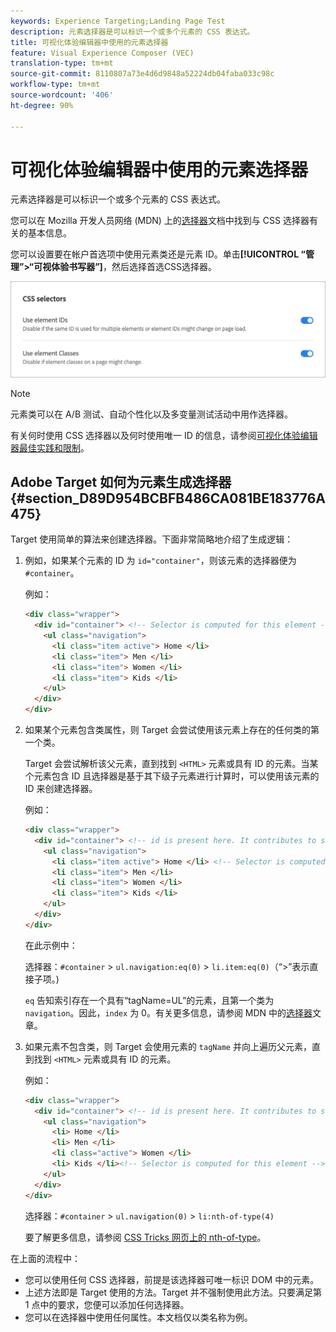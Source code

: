 ```yaml
---
keywords: Experience Targeting;Landing Page Test
description: 元素选择器是可以标识一个或多个元素的 CSS 表达式。
title: 可视化体验编辑器中使用的元素选择器
feature: Visual Experience Composer (VEC)
translation-type: tm+mt
source-git-commit: 8110807a73e4d6d9848a52224db04faba033c98c
workflow-type: tm+mt
source-wordcount: '406'
ht-degree: 90%

---
```



# 可视化体验编辑器中使用的元素选择器

元素选择器是可以标识一个或多个元素的 CSS 表达式。

您可以在 Mozilla 开发人员网络 (MDN) 上的[选择器](https://developer.mozilla.org/en-US/docs/Web/Guide/CSS/Getting_started/Selectors)文档中找到与 CSS 选择器有关的基本信息。

您可以设置要在帐户首选项中使用元素类还是元素 ID。单击&#x200B;**[!UICONTROL “管理”>“可视体验书写器”]**，然后选择首选CSS选择器。

![](assets/css_selectors.png)

>[!NOTE]
>
>元素类可以在 A/B 测试、自动个性化以及多变量测试活动中用作选择器。

有关何时使用 CSS 选择器以及何时使用唯一 ID 的信息，请参阅[可视化体验编辑器最佳实践和限制](/help/c-experiences/c-visual-experience-composer/experience-composer-best-practices.md#concept_E284B3F704C04406B174D9050A2528A6)。

## Adobe Target 如何为元素生成选择器 {#section_D89D954BCBFB486CA081BE183776A475}

Target 使用简单的算法来创建选择器。下面非常简略地介绍了生成逻辑：

1. 例如，如果某个元素的 ID 为 `id="container"`，则该元素的选择器便为 `#container`。

   例如：

   ```html
   <div class="wrapper">
     <div id="container"> <!-- Selector is computed for this element -->
       <ul class="navigation">
         <li class="item active"> Home </li>
         <li class="item"> Men </li>
         <li class="item"> Women </li>
         <li class="item"> Kids </li>
       </ul>
     </div>
   </div>
   ```

1. 如果某个元素包含类属性，则 Target 会尝试使用该元素上存在的任何类的第一个类。

   Target 会尝试解析该父元素，直到找到 `<HTML>` 元素或具有 ID 的元素。当某个元素包含 ID 且选择器是基于其下级子元素进行计算时，可以使用该元素的 ID 来创建选择器。

   例如：

   ```html
   <div class="wrapper">
     <div id="container"> <!-- id is present here. It contributes to selector -->
       <ul class="navigation">
         <li class="item active"> Home </li> <!-- Selector is computed for this element -->
         <li class="item"> Men </li>
         <li class="item"> Women </li>
         <li class="item"> Kids </li>
       </ul>
     </div>
   </div>
   ```

   在此示例中：

   选择器：`#container` > `ul.navigation:eq(0)` > `li.item:eq(0)`（“>”表示直接子项。)

   `eq` 告知索引存在一个具有“tagName=UL”的元素，且第一个类为 `navigation`。因此，`index` 为 0。有关更多信息，请参阅 MDN 中的[选择器](https://developer.mozilla.org/en-US/docs/Web/Guide/CSS/Getting_started/Selectors)文章。

1. 如果元素不包含类，则 Target 会使用元素的 `tagName` 并向上遍历父元素，直到找到 `<HTML>` 元素或具有 ID 的元素。

   例如：

   ```html
   <div class="wrapper">
     <div id="container"> <!-- id is present here. It contributes to selector -->
       <ul class="navigation">
         <li> Home </li>
         <li> Men </li>
         <li class="active"> Women </li>
         <li> Kids </li><!-- Selector is computed for this element -->
       </ul>
     </div>
   </div>
   ```

   选择器：`#container` > `ul.navigation(0)` > `li:nth-of-type(4)`

   要了解更多信息，请参阅 [CSS Tricks 网页上的 nth-of-type](https://css-tricks.com/almanac/selectors/n/nth-of-type/)。

在上面的流程中：

* 您可以使用任何 CSS 选择器，前提是该选择器可唯一标识 DOM 中的元素。
* 上述方法即是 Target 使用的方法。Target 并不强制使用此方法。只要满足第 1 点中的要求，您便可以添加任何选择器。
* 您可以在选择器中使用任何属性。本文档仅以类名称为例。

